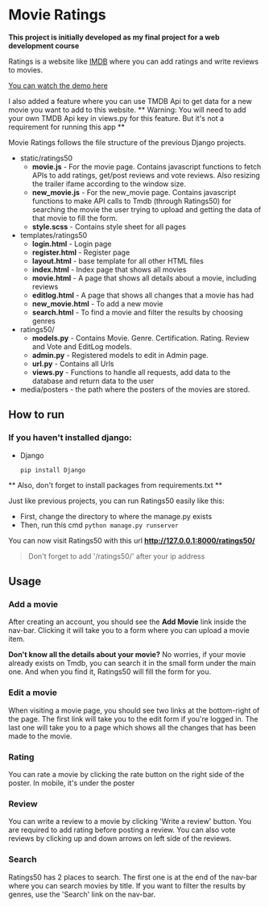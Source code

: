 ﻿# Movie Ratings

**This project is initially developed as my final project for a web development course**

Ratings is a website like [IMDB](https://www.imdb.com/) where you can add ratings and write reviews to movies.

[You can watch the demo here](https://youtu.be/Lhrq0UkMy6E)

I also added a feature where you can use TMDB Api to get data for a new movie you want to add to this website.
** Warning: You will need to add your own TMDB Api key in views.py for this feature. But it's not a requirement for running this app **

Movie Ratings follows the file structure of the previous Django projects.

- static/ratings50
  - **movie.js** - For the movie page. Contains javascript functions to fetch APIs to add ratings, get/post reviews and vote reviews. Also resizing the trailer ifame according to the window size.
  - **new_movie.js** - For the new_movie page. Contains javascript functions to make API calls to Tmdb (through Ratings50) for searching the movie the user trying to upload and getting the data of that movie to fill the form.
  - **style.scss** - Contains style sheet for all pages
- templates/ratings50
  - **login.html** - Login page
  - **register.html** - Register page
  - **layout.html** - base template for all other HTML files
  - **index.html** - Index page that shows all movies
  - **movie.html** - A page that shows all details about a movie, including reviews
  - **editlog.html** - A page that shows all changes that a movie has had
  - **new_movie.html** - To add a new movie
  - **search.html** - To find a movie and filter the results by choosing genres
- ratings50/
  - **models.py** - Contains Movie. Genre. Certification. Rating. Review and Vote and EditLog models.
  - **admin.py** - Registered models to edit in Admin page.
  - **url.py** - Contains all Urls
  - **views.py** - Functions to handle all requests, add data to the database and return data to the user
- media/posters - the path where the posters of the movies are stored.

## How to run

### If you haven't installed django:

- Django

  `pip install Django`

** Also, don't forget to install packages from requirements.txt **

Just like previous projects, you can run Ratings50 easily like this:

- First, change the directory to where the manage.py exists
- Then, run this cmd
  `python manage.py runserver`

You can now visit Ratings50 with this url
**http://127.0.0.1:8000/ratings50/**

> Don't forget to add '/ratings50/' after your ip address

## Usage

### Add a movie

After creating an account, you should see the **Add Movie** link inside the nav-bar. Clicking it will take you to a form where you can upload a movie item.

**Don't know all the details about your movie?**
No worries, if your movie already exists on Tmdb, you can search it in the small form under the main one. And when you find it, Ratings50 will fill the form for you.

### Edit a movie

When visiting a movie page, you should see two links at the bottom-right of the page. The first link will take you to the edit form if you're logged in. The last one will take you to a page which shows all the changes that has been made to the movie.

### Rating

You can rate a movie by clicking the rate button on the right side of the poster. In mobile, it's under the poster

### Review

You can write a review to a movie by clicking 'Write a review' button. You are required to add rating before posting a review. You can also vote reviews by clicking up and down arrows on left side of the reviews.

### Search

Ratings50 has 2 places to search. The first one is at the end of the nav-bar where you can search movies by title. If you want to filter the results by genres, use the 'Search' link on the nav-bar.
